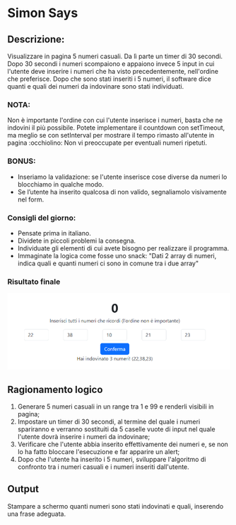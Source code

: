 # Simon Says

## Descrizione:
Visualizzare in pagina 5 numeri casuali. Da lì parte un timer di 30 secondi.
Dopo 30 secondi i numeri scompaiono e appaiono invece 5 input in cui l'utente deve inserire i numeri che ha visto precedentemente, nell'ordine che preferisce.
Dopo che sono stati inseriti i 5 numeri, il software dice quanti e quali dei numeri da indovinare sono stati individuati.

### NOTA:
Non è importante l'ordine con cui l'utente inserisce i numeri, basta che ne indovini il più possibile.
Potete implementare il countdown con setTimeout, ma meglio se con setInterval per mostrare il tempo rimasto all'utente in pagina :occhiolino:
Non vi preoccupate per eventuali numeri ripetuti.

### BONUS:
- Inseriamo la validazione: se l'utente inserisce cose diverse da numeri lo blocchiamo in qualche modo.
- Se l’utente ha inserito qualcosa di non valido, segnaliamolo visivamente nel form.

### Consigli del giorno:
- Pensate prima in italiano.
- Dividete in piccoli problemi la consegna.
- Individuate gli elementi di cui avete bisogno per realizzare il programma.
- Immaginate la logica come fosse uno snack: "Dati 2 array di numeri, indica quali e quanti numeri ci sono in comune tra i due array"

### Risultato finale
![Ciò che appare alla fine dell'esecuzione del codice se tutta funziona correttamente](./img/screenshot.png)

## Ragionamento logico
1. Generare 5 numeri casuali in un range tra 1 e 99 e renderli visibili in pagina;
2. Impostare un timer di 30 secondi, al termine del quale i numeri spariranno e verranno sostituiti da 5 caselle vuote di input nel quale l'utente dovrà inserire i numeri da indovinare;
3. Verificare che l'utente abbia inserito effettivamente dei numeri e, se non lo ha fatto bloccare l'esecuzione e far apparire un alert; 
4. Dopo che l'utente ha inserito i 5 numeri, sviluppare l'algoritmo di confronto tra i numeri casuali e i numeri inseriti dall'utente.

## Output
Stampare a schermo quanti numeri sono stati indovinati e quali, inserendo una frase adeguata.